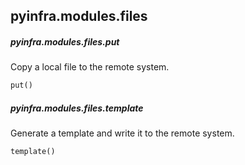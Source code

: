 ## pyinfra.modules.files


##### pyinfra.modules.files.put

Copy a local file to the remote system.

```py
put()
```


##### pyinfra.modules.files.template

Generate a template and write it to the remote system.

```py
template()
```
